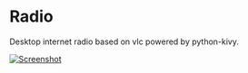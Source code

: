 # Radio

 Desktop internet radio based on vlc powered by python-kivy.
 
 
[![Screenshot][1]][1]


  [1]: https://i.stack.imgur.com/JISud.png
